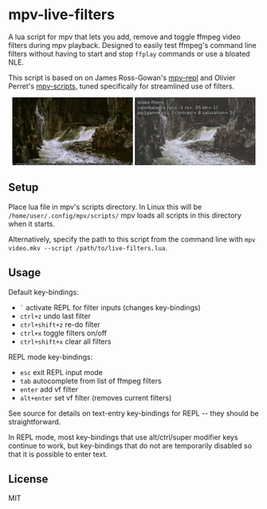# mpv-live-filters


A lua script for mpv that lets you add, remove and toggle ffmpeg video filters during mpv playback. Designed to easily test ffmpeg's command line filters without having to start and stop `ffplay` commands or use a bloated NLE. 

This script is based on on James Ross-Gowan's [mpv-repl](https://github.com/rossy/mpv-repl) and Olivier Perret's [mpv-scripts](https://github.com/occivink/mpv-scripts), tuned specifically for streamlined use of filters. 

<p align="middle">
    <img src="assets/live-filters.png" width="48%" /> 
    <img src="assets/live-filters-2.png" width="48%" />
</p>

## Setup 

Place lua file in mpv's scripts directory. In Linux this will be `/home/user/.config/mpv/scripts/` mpv loads all scripts in this directory when it starts. 

Alternatively, specify the path to this script from the command line with `mpv video.mkv --script /path/to/live-filters.lua`. 


## Usage

Default key-bindings:

- `` ` ``           activate REPL for filter inputs (changes key-bindings)
- `ctrl+z`          undo last filter
- `ctrl+shift+z`    re-do filter
- `ctrl+x`          toggle filters on/off
- `ctrl+shift+x`    clear all filters

REPL mode key-bindings:

- `esc`             exit REPL input mode
- `tab`             autocomplete from list of ffmpeg filters
- `enter`           add vf filter
- `alt+enter`       set vf filter (removes current filters)

See source for details on text-entry key-bindings for REPL -- they should be straightforward. 

In REPL mode, most key-bindings that use alt/ctrl/super modifier keys continue to work, but key-bindings that do not are temporarily disabled so that it is possible to enter text.

## License

MIT